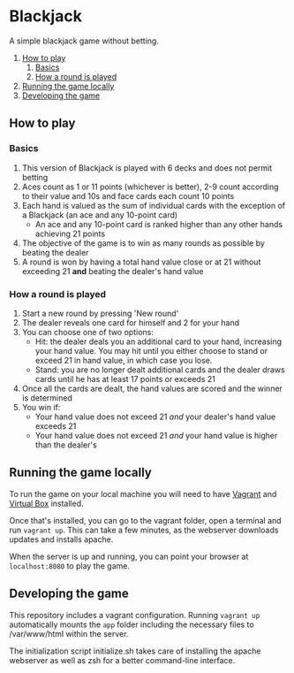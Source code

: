 # Blackjack

A simple blackjack game without betting. 

<!-- MarkdownTOC -->

1. [How to play](#how-to-play)
    1. [Basics](#basics)
    1. [How a round is played](#how-a-round-is-played)
1. [Running the game locally](#running-the-game-locally)
1. [Developing the game](#developing-the-game)

<!-- /MarkdownTOC -->

## How to play

### Basics

1. This version of Blackjack is played with 6 decks and does not permit betting
1. Aces count as 1 or 11 points (whichever is better), 2-9 count according to their value and 10s and face cards each count 10 points
1. Each hand is valued as the sum of individual cards with the exception of a Blackjack (an ace and any 10-point card)
    + An ace and any 10-point card is ranked higher than any other hands achieving 21 points
1. The objective of the game is to win as many rounds as possible by beating the dealer
1. A round is won by having a total hand value close or at 21 without exceeding 21 __and__ beating the dealer's hand value

### How a round is played

1. Start a new round by pressing 'New round'
1. The dealer reveals one card for himself and 2 for your hand
1. You can choose one of two options:
    + Hit: the dealer deals you an additional card to your hand, increasing your hand value. You may hit until you either choose to stand or exceed 21 in hand value, in which case you lose.
    + Stand: you are no longer dealt additional cards and the dealer draws cards until he has at least 17 points or exceeds 21
1. Once all the cards are dealt, the hand values are scored and the winner is determined
1. You win if:
    + Your hand value does not exceed 21 _and_ your dealer's hand value exceeds 21
    + Your hand value does not exceed 21 _and_ your hand value is higher than the dealer's

## Running the game locally

To run the game on your local machine you will need to have [Vagrant](https://www.vagrantup.com/) and [Virtual Box](https://www.virtualbox.org/wiki/Downloads) installed. 

Once that's installed, you can go to the vagrant folder, open a terminal and run `vagrant up`. This can take a few minutes, as the webserver downloads updates and installs apache. 

When the server is up and running, you can point your browser at `localhost:8080` to play the game.

## Developing the game

This repository includes a vagrant configuration. Running `vagrant up` automatically mounts the `app` folder including the necessary files to /var/www/html within the server.

The initialization script initialize.sh takes care of installing the apache webserver as well as zsh for a better command-line interface.
